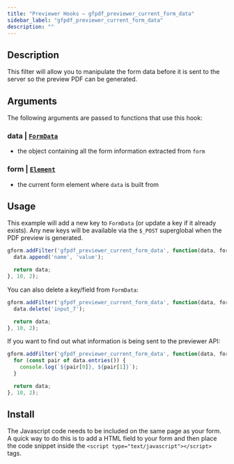 ```yaml
---
title: "Previewer Hooks – gfpdf_previewer_current_form_data"
sidebar_label: "gfpdf_previewer_current_form_data"
description: ""
---
```


## Description

This filter will allow you to manipulate the form data before it is sent to the server so the preview PDF can be generated.

## Arguments

The following arguments are passed to functions that use this hook:

### data | [`FormData`](https://developer.mozilla.org/en-US/docs/Web/API/FormData)
*  the object containing all the form information extracted from `form`

### form | [`Element`](https://developer.mozilla.org/en-US/docs/Web/API/Element)
* the current form element where `data` is built from

## Usage

This example will add a new key to `FormData` (or update a key if it already exists). Any new keys will be available via the `$_POST` superglobal when the PDF preview is generated.

```js
gform.addFilter('gfpdf_previewer_current_form_data', function(data, form) {
  data.append('name', 'value');

  return data;
}, 10, 2);
```

You can also delete a key/field from `FormData`:

```js
gform.addFilter('gfpdf_previewer_current_form_data', function(data, form) {
  data.delete('input_7');

  return data;
}, 10, 2);
```

If you want to find out what information is being sent to the previewer API:

```js
gform.addFilter('gfpdf_previewer_current_form_data', function(data, form) {
  for (const pair of data.entries()) {
    console.log(`${pair[0]}, ${pair[1]}`);
  }

  return data;
}, 10, 2);
```

## Install

The Javascript code needs to be included on the same page as your form. A quick way to do this is to add a HTML field to your form and then place the code snippet inside the `<script type="text/javascript"></script>` tags.
